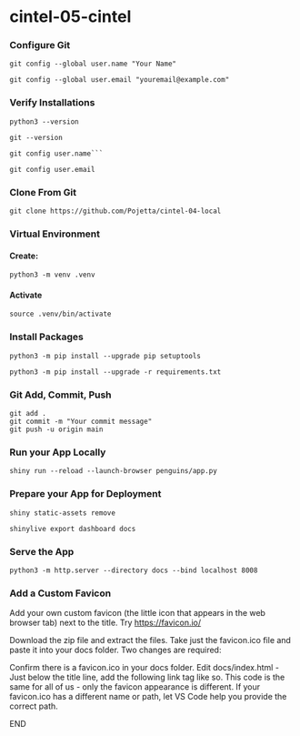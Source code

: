 # cintel-05-cintel

### Configure Git 
```
git config --global user.name "Your Name"
```
```
git config --global user.email "youremail@example.com"
```

### Verify Installations
```
python3 --version
```
```
git --version
```
```
git config user.name```
```
```
git config user.email
```

### Clone From Git
```
git clone https://github.com/Pojetta/cintel-04-local
```

### Virtual Environment
#### Create: 
```
python3 -m venv .venv
```

#### Activate
```
source .venv/bin/activate
```

### Install Packages
```
python3 -m pip install --upgrade pip setuptools
```
```
python3 -m pip install --upgrade -r requirements.txt
```

### Git Add, Commit, Push
```
git add .
git commit -m "Your commit message"
git push -u origin main
```

### Run your App Locally
```
shiny run --reload --launch-browser penguins/app.py
```

### Prepare your App for Deployment
```
shiny static-assets remove
```
```
shinylive export dashboard docs
```

### Serve the App
```
python3 -m http.server --directory docs --bind localhost 8008
```

### Add a Custom Favicon
Add your own custom favicon (the little icon that appears in the web browser tab) next to the title. Try https://favicon.io/ 

Download the zip file and extract the files. Take just the favicon.ico file and paste it into your docs folder. Two changes are required:

Confirm there is a favicon.ico in your docs folder. Edit docs/index.html - Just below the title line, add the following link tag like so. This code is the same for all of us - only the favicon appearance is different. If your favicon.ico has a different name or path, let VS Code help you provide the correct path.

<title>PyShiny Penguins</title>
END